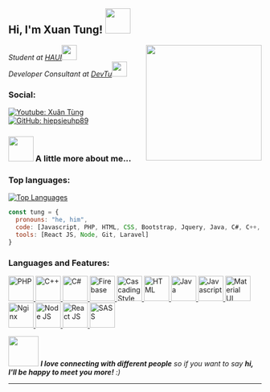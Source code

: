 <h2> Hi, I'm Xuan Tung! <img src="https://i.pinimg.com/originals/c8/0d/5a/c80d5a2d2e1504e84a9d98f3cb825442.gif" width="50"></h2>
<img align='right' src="https://media.giphy.com/media/ieyl9zmCjO4b4t6qoY/giphy.gif" width="230">
<p><em>Student at <a href="https://www.haui.edu.vn/vn">HAUI</a><img src="https://media.giphy.com/media/fYSnHlufseco8Fh93Z/giphy.gif" width="30"></br>Developer Consultant at <a href="https://devtu.site/">DevTu</a><img src="https://media.giphy.com/media/WUlplcMpOCEmTGBtBW/giphy.gif" width="30"> 
</em></p>

### Social:

[![Youtube: Xuân Tùng](https://img.shields.io/youtube/channel/subscribers/UCLQN8i1z4QR5efgpvt-AB3w?style=social)](https://www.youtube.com/channel/UCLQN8i1z4QR5efgpvt-AB3w)
[![GitHub: hiepsieuhp89](https://img.shields.io/github/followers/hiepsieuhp89?logoColor=red&style=social)](https://github.com/hiepsieuhp89)


### <img src="https://media.giphy.com/media/VgCDAzcKvsR6OM0uWg/giphy.gif" width="50"> A little more about me...  

### Top languages: 
[![Top Languages](https://github-readme-stats.vercel.app/api/top-langs/?username=hiepsieuhp89&show_icons=true&theme=vue-dark)](https://github.com/hiepsieuhp89)

```javascript
const tung = {
  pronouns: "he, him",
  code: [Javascript, PHP, HTML, CSS, Bootstrap, Jquery, Java, C#, C++, Ajax],
  tools: [React JS, Node, Git, Laravel]
}
```
### Languages and Features: 
<a href = "https://www.php.net/" target="_blank">
  <img 
    title = "PHP"
    src = "https://upload.wikimedia.org/wikipedia/vi/thumb/2/27/PHP-logo.svg/1200px-PHP-logo.svg.png"
    height="50px"
  />
</a>
<a href = "https://devdocs.io/cpp/" target="_blank">
  <img 
    title = "C++"
    src = "https://raw.githubusercontent.com/rahul-jha98/README_icons/4d06112f039d3d302017842f696129642a58f6a5/language_and_tools/square/c%2B%2B/c%2B%2B.svg"
    height="50px"
  />
</a>
<a href = "https://docs.microsoft.com/vi-vn/dotnet/csharp/" target="_blank">
  <img 
    title = "C#"
    src = "https://raw.githubusercontent.com/rahul-jha98/README_icons/4d06112f039d3d302017842f696129642a58f6a5/language_and_tools/square/c%23/c%23.svg"
    height="50px"
  />
</a>
<a href = "https://firebase.google.com/" target="_blank">
  <img 
    title = "Firebase"
    src = "https://raw.githubusercontent.com/rahul-jha98/README_icons/4d06112f039d3d302017842f696129642a58f6a5/language_and_tools/square/firebase/firebase.svg"
    height="50px"
  />
</a>
<a href = "https://developer.mozilla.org/en-US/docs/Web/CSS?retiredLocale=vi#:~:text=Cascading%20Style%20Sheets%20(CSS)%20is,speech%2C%20or%20on%20other%20media." target="_blank">
  <img 
    title = "Cascading Style Sheets"
    src = "https://raw.githubusercontent.com/rahul-jha98/README_icons/4d06112f039d3d302017842f696129642a58f6a5/language_and_tools/square/css/css.svg"
    height="50px"
  />
</a>
<a href = "https://www.w3schools.com/html/" target="_blank">
  <img 
    title = "HTML"
    src = "https://raw.githubusercontent.com/rahul-jha98/README_icons/4d06112f039d3d302017842f696129642a58f6a5/language_and_tools/square/html/html.svg"
    height="50px"
  />
</a>
<a href = "https://docs.oracle.com/javase/7/docs/technotes/guides/language/" target="_blank">
  <img 
    title = "Java"
    src = "https://raw.githubusercontent.com/rahul-jha98/README_icons/4d06112f039d3d302017842f696129642a58f6a5/language_and_tools/square/java/java.svg"
    height="50px"
  />
</a>
<a href = "https://devdocs.io/javascript/" target="_blank">
  <img 
    title = "Javascript"
    src = "https://raw.githubusercontent.com/rahul-jha98/README_icons/4d06112f039d3d302017842f696129642a58f6a5/language_and_tools/square/javascript/javascript.svg"
    height="50px"
  />
</a>
<a href = "https://material-ui.com/" target="_blank">
  <img 
    title = "Material UI"
    src = "https://raw.githubusercontent.com/rahul-jha98/README_icons/4d06112f039d3d302017842f696129642a58f6a5/language_and_tools/square/material-ui/material-ui.svg"
    height="50px"
  />
</a>
<a href = "https://devdocs.io/nginx/" target="_blank">
  <img 
    title = "Nginx"
    src = "https://raw.githubusercontent.com/rahul-jha98/README_icons/4d06112f039d3d302017842f696129642a58f6a5/language_and_tools/square/nginx/nginx.svg"
    height="50px"
  />
</a>
<a href = "https://nodejs.vn/" target="_blank">
  <img 
    title = "Node JS"
    src = "https://raw.githubusercontent.com/rahul-jha98/README_icons/4d06112f039d3d302017842f696129642a58f6a5/language_and_tools/square/node/node.svg"
    height="50px"
  />
</a>
<a href = "https://reactjs.org/" target="_blank">
  <img 
    title = "React JS"
    src = "https://raw.githubusercontent.com/rahul-jha98/README_icons/4d06112f039d3d302017842f696129642a58f6a5/language_and_tools/square/react/react.svg"
    height="50px"
  />
</a>
<a href = "https://sass-lang.com/" target="_blank">
  <img 
    title = "SASS"
    src = "https://raw.githubusercontent.com/rahul-jha98/README_icons/4d06112f039d3d302017842f696129642a58f6a5/language_and_tools/square/sass/sass.svg"
    height="50px"
  />
</a>

<img src="https://media.giphy.com/media/LnQjpWaON8nhr21vNW/giphy.gif" width="60"> <em><b>I love connecting with different people</b> so if you want to say <b>hi, I'll be happy to meet you more!</b> :)</em>

---
